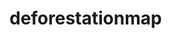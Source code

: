 # deforestationmap

<!-- ADDING ANOTHER LINE TO THE README.MD -->
<!-- Adding another line to the readme.md -->